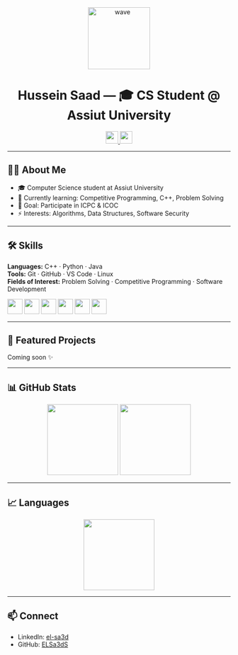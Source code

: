 <div align="center">
  <img src="https://media.giphy.com/media/M9gbBd9nbDrOTu1Mqx/giphy.gif" height="140" alt="wave" />
</div>

<h1 align="center">Hussein Saad — 🎓 CS Student @ Assiut University</h1>

<p align="center">
  <a href="https://www.linkedin.com/in/el-sa3d">
    <img src="https://img.shields.io/static/v1?message=LinkedIn&logo=linkedin&label=&color=0077B5&logoColor=white&style=for-the-badge" height="28" />
  </a>
  <a href="https://github.com/ELSa3dS">
    <img src="https://img.shields.io/static/v1?message=GitHub&logo=github&label=&color=181717&logoColor=white&style=for-the-badge" height="28" />
  </a>
</p>

---

## 👨‍💻 About Me
- 🎓 Computer Science student at Assiut University  
- 🌱 Currently learning: Competitive Programming, C++, Problem Solving  
- 🎯 Goal: Participate in ICPC & ICOC  
- ⚡ Interests: Algorithms, Data Structures, Software Security  

---

## 🛠 Skills
**Languages:** C++ · Python · Java  
**Tools:** Git · GitHub · VS Code · Linux  
**Fields of Interest:** Problem Solving · Competitive Programming · Software Development  

<div align="left">
  <img src="https://cdn.jsdelivr.net/gh/devicons/devicon/icons/cplusplus/cplusplus-original.svg" height="34" />
  <img src="https://cdn.jsdelivr.net/gh/devicons/devicon/icons/python/python-original.svg" height="34" />
  <img src="https://cdn.jsdelivr.net/gh/devicons/devicon/icons/java/java-original.svg" height="34" />
  <img src="https://cdn.jsdelivr.net/gh/devicons/devicon/icons/git/git-original.svg" height="34" />
  <img src="https://cdn.jsdelivr.net/gh/devicons/devicon/icons/github/github-original.svg" height="34" />
  <img src="https://cdn.jsdelivr.net/gh/devicons/devicon/icons/vscode/vscode-original.svg" height="34" />
</div>

---

## 🚀 Featured Projects
Coming soon ✨  

---

## 📊 GitHub Stats
<div align="center">
  <img src="https://github-readme-stats.vercel.app/api?username=ELSa3dS&show_icons=true&theme=radical" height="160" />
  <img src="https://streak-stats.demolab.com?user=ELSa3dS&locale=en&mode=daily&theme=dark&hide_border=false&border_radius=5" height="160" />
</div>

---

## 📈 Languages
<div align="center">
  <img src="https://github-readme-stats.vercel.app/api/top-langs/?username=ELSa3dS&layout=compact&theme=radical" height="160" />
</div>

---

## 📫 Connect
- LinkedIn: [el-sa3d](https://www.linkedin.com/in/el-sa3d)  
- GitHub: [ELSa3dS](https://github.com/ELSa3dS)
